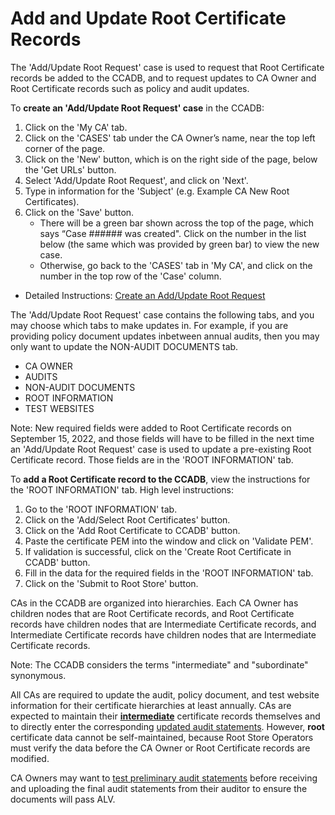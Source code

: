 # Add and Update Root Certificate Records #

The 'Add/Update Root Request' case is used to request that Root Certificate records be added to the CCADB, and to request updates to CA Owner and Root Certificate records such as policy and audit updates.

To **create an 'Add/Update Root Request' case** in the CCADB:
1. Click on the 'My CA' tab.
2. Click on the 'CASES' tab under the CA Owner’s name, near the top left corner of the page.
3. Click on the 'New' button, which is on the right side of the page, below the 'Get URLs' button.
4. Select 'Add/Update Root Request', and click on 'Next'.
5. Type in information for the 'Subject' (e.g. Example CA New Root Certificates).
6. Click on the 'Save' button.
    * There will be a green bar shown across the top of the page, which says “Case ###### was created". Click on the number in the list below (the same which was provided by green bar) to view the new case.
    * Otherwise, go back to the 'CASES' tab in 'My CA', and click on the number in the top row of the 'Case' column.

* Detailed Instructions: [Create an Add/Update Root Request](https://docs.google.com/document/d/1AUbwbyqCq3jR7wP0fSWjL1us9s4sZIbXGRyo_ko77QM/edit)

The 'Add/Update Root Request' case contains the following tabs, and you may choose which tabs to make updates in. For example, if you are providing policy document updates inbetween annual audits, then you may only want to update the NON-AUDIT DOCUMENTS tab. 

* CA OWNER
* AUDITS
* NON-AUDIT DOCUMENTS
* ROOT INFORMATION
* TEST WEBSITES

Note: New required fields were added to Root Certificate records on September 15, 2022, and those fields will have to be filled in the next time an 'Add/Update Root Request' case is used to update a pre-existing Root Certificate record. Those fields are in the 'ROOT INFORMATION' tab.

To **add a Root Certificate record to the CCADB**, view the instructions for the 'ROOT INFORMATION' tab. High level instructions:
1. Go to the 'ROOT INFORMATION' tab.
2. Click on the 'Add/Select Root Certificates' button.
3. Click on the 'Add Root Certificate to CCADB' button.
4. Paste the certificate PEM into the window and click on 'Validate PEM'.
5. If validation is successful, click on the 'Create Root Certificate in CCADB' button.
6. Fill in the data for the required fields in the 'ROOT INFORMATION' tab.
7. Click on the 'Submit to Root Store' button.

CAs in the CCADB are organized into hierarchies. Each CA Owner has children nodes that are Root Certificate records, and Root Certificate records have children nodes that are Intermediate Certificate records, and Intermediate Certificate records have children nodes that are Intermediate Certificate records. 

Note: The CCADB considers the terms "intermediate" and "subordinate" synonymous.

All CAs are required to update the audit, policy document, and test website information for their certificate hierarchies at least annually. CAs are expected to maintain their [**intermediate**](intermediates) certificate records themselves and to directly enter the corresponding [updated audit statements](fields#audit-information). However, **root** certificate data cannot be self-maintained, because Root Store Operators must verify the data before the CA Owner or Root Certificate records are modified.

CA Owners may want to [test preliminary audit statements](https://docs.google.com/document/d/12U4az-hjYDC_aWsVn8-Y5vVmJ10inVziAxrQoxP-hfI/edit#bookmark=id.n8g8lgkwb4co) before receiving and uploading the final audit statements from their auditor to ensure the documents will pass ALV.
